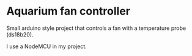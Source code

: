 # Aquarium fan controller

Small arduino style project that controls a fan with a temperature probe (ds18b20).

I use a NodeMCU in my project.
